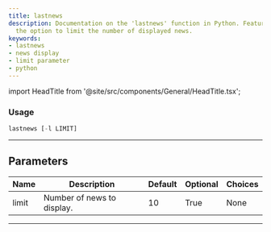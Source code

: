 ```yaml
---
title: lastnews
description: Documentation on the 'lastnews' function in Python. Features include
  the option to limit the number of displayed news.
keywords:
- lastnews
- news display
- limit parameter
- python
---
```


import HeadTitle from '@site/src/components/General/HeadTitle.tsx';

<HeadTitle title="portfolio/degiro/lastnews /brokers - Reference | OpenBB Terminal Docs" />



### Usage

```python
lastnews [-l LIMIT]
```

---

## Parameters

| Name | Description | Default | Optional | Choices |
| ---- | ----------- | ------- | -------- | ------- |
| limit | Number of news to display. | 10 | True | None |

---
